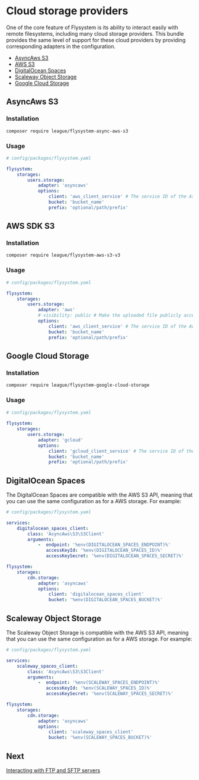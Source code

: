 # Cloud storage providers

One of the core feature of Flysystem is its ability to interact easily with remote filesystems,
including many cloud storage providers. This bundle provides the same level of support for these
cloud providers by providing corresponding adapters in the configuration.

* [AsyncAws S3](#asyncaws-s3)
* [AWS S3](#aws-sdk-s3)
* [DigitalOcean Spaces](#digitalocean-spaces)
* [Scaleway Object Storage](#scaleway-object-storage)
* [Google Cloud Storage](#google-cloud-storage)

## AsyncAws S3

### Installation

```
composer require league/flysystem-async-aws-s3
```

### Usage

```yaml
# config/packages/flysystem.yaml

flysystem:
    storages:
        users.storage:
            adapter: 'asyncaws'
            options:
                client: 'aws_client_service' # The service ID of the AsyncAws\S3\S3Client instance
                bucket: 'bucket_name'
                prefix: 'optional/path/prefix'
```

## AWS SDK S3

### Installation

```
composer require league/flysystem-aws-s3-v3
```

### Usage

```yaml
# config/packages/flysystem.yaml

flysystem:
    storages:
        users.storage:
            adapter: 'aws'
            # visibility: public # Make the uploaded file publicly accessible in S3
            options:
                client: 'aws_client_service' # The service ID of the Aws\S3\S3Client instance
                bucket: 'bucket_name'
                prefix: 'optional/path/prefix'
```

## Google Cloud Storage

### Installation

```
composer require league/flysystem-google-cloud-storage
```

### Usage

```yaml
# config/packages/flysystem.yaml
 
flysystem:
    storages:
        users.storage:
            adapter: 'gcloud'
            options:
                client: 'gcloud_client_service' # The service ID of the Google\Cloud\Storage\StorageClient instance
                bucket: 'bucket_name'
                prefix: 'optional/path/prefix'
```

## DigitalOcean Spaces

The DigitalOcean Spaces are compatible with the AWS S3 API, meaning that you can use the same configuration
as for a AWS storage. For example:

```yaml
# config/packages/flysystem.yaml

services:
    digitalocean_spaces_client:
        class: 'AsyncAws\S3\S3Client'
        arguments:
            -  endpoint: '%env(DIGITALOCEAN_SPACES_ENDPOINT)%'
               accessKeyId: '%env(DIGITALOCEAN_SPACES_ID)%'
               accessKeySecret: '%env(DIGITALOCEAN_SPACES_SECRET)%'

flysystem:
    storages:
        cdn.storage:
            adapter: 'asyncaws'
            options:
                client: 'digitalocean_spaces_client'
                bucket: '%env(DIGITALOCEAN_SPACES_BUCKET)%'
```

## Scaleway Object Storage

The Scaleway Object Storage is compatible with the AWS S3 API, meaning that you can use the same configuration
as for a AWS storage. For example:

```yaml
# config/packages/flysystem.yaml

services:
    scaleway_spaces_client:
        class: 'AsyncAws\S3\S3Client'
        arguments:
            -  endpoint: '%env(SCALEWAY_SPACES_ENDPOINT)%'
               accessKeyId: '%env(SCALEWAY_SPACES_ID)%'
               accessKeySecret: '%env(SCALEWAY_SPACES_SECRET)%'

flysystem:
    storages:
        cdn.storage:
            adapter: 'asyncaws'
            options:
                client: 'scaleway_spaces_client'
                bucket: '%env(SCALEWAY_SPACES_BUCKET)%'
```

## Next

[Interacting with FTP and SFTP servers](https://github.com/thephpleague/flysystem-bundle/blob/master/docs/3-interacting-with-ftp-and-sftp-servers.md)
